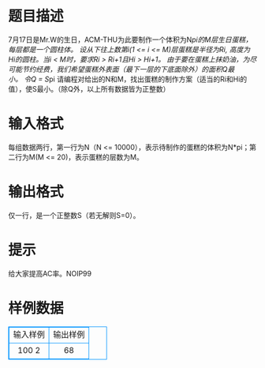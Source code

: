 # 

 
 # 题目描述 
7月17日是Mr.W的生日，ACM-THU为此要制作一个体积为N*pi的M层生日蛋糕，每层都是一个圆柱体。&nbsp;设从下往上数第i(1&nbsp;&lt;=&nbsp;i&nbsp;&lt;=&nbsp;M)层蛋糕是半径为Ri,&nbsp;高度为Hi的圆柱。当i&nbsp;&lt;&nbsp;M时，要求Ri&nbsp;&gt;&nbsp;Ri+1且Hi&nbsp;&gt;&nbsp;Hi+1。&nbsp;由于要在蛋糕上抹奶油，为尽可能节约经费，我们希望蛋糕外表面（最下一层的下底面除外）的面积Q最小。&nbsp;令Q&nbsp;=&nbsp;S*pi&nbsp;请编程对给出的N和M，找出蛋糕的制作方案（适当的Ri和Hi的值），使S最小。（除Q外，以上所有数据皆为正整数） 

 
 # 输入格式 
每组数据两行，第一行为N（N&nbsp;&lt;=&nbsp;10000），表示待制作的蛋糕的体积为N*pi；第二行为M(M&nbsp;&lt;=&nbsp;20)，表示蛋糕的层数为M。 

 
 # 输出格式 
仅一行，是一个正整数S（若无解则S=0）。<BR> 

 
 # 提示 
给大家提高AC率。NOIP99 
# 样例数据
<style>
        table,table tr th, table tr td { border:1px solid #0094ff; }
        table { width: 200px; min-height: 25px; line-height: 25px; text-align: center; border-collapse: collapse;}   
    </style>
<table>
	<tr>
		<td>输入样例</td>
		<td>输出样例</td>
	</tr>
<tr><td>100
2
</td><td>68
</td></tr></table>
